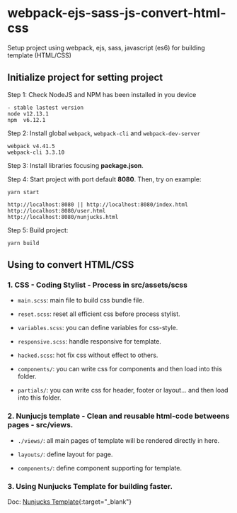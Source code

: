 # webpack-ejs-sass-js-convert-html-css
Setup project using webpack, ejs, sass, javascript (es6) for building template (HTML/CSS)

## Initialize project for setting project

Step 1: Check NodeJS and NPM has been installed in you device

```
- stable lastest version
node v12.13.1
npm  v6.12.1
```

Step 2: Install global `webpack`, `webpack-cli` and `webpack-dev-server`

```
webpack v4.41.5
webpack-cli 3.3.10
```

Step 3: Install libraries focusing **package.json**.

Step 4: Start project with port default **8080**. Then, try on example:

```
yarn start

http://localhost:8080 || http://localhost:8080/index.html
http://localhost:8080/user.html
http://localhost:8080/nunjucks.html
```
Step 5: Build project:
```
yarn build
```

## Using to convert HTML/CSS

### 1. CSS - Coding Stylist - Process in src/assets/scss

* ```main.scss```: main file to build css bundle file.

* ```reset.scss```: reset all efficient css before process stylist.

* ```variables.scss```: you can define variables for css-style.

* ```responsive.scss```: handle responsive for template.

* ```hacked.scss```: hot fix css without effect to others.

* ```components/```: you can write css for components and then load into this folder.

* ```partials/```: you can write css for header, footer or layout... and then load into this folder.

### 2. Nunjucjs template - Clean and reusable html-code betweens pages - src/views.

* ```./views/```: all main pages of template will be rendered directly in here.

* ```layouts/```: define layout for page.

* ```components/```: define component supporting for template.

### 3. Using Nunjucks Template for building faster.

Doc: [Nunjucks Template](https://mozilla.github.io/nunjucks/templating.html){:target="_blank"}
